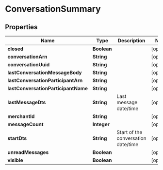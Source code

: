 

# ConversationSummary


## Properties

| Name | Type | Description | Notes |
|------------ | ------------- | ------------- | -------------|
|**closed** | **Boolean** |  |  [optional] |
|**conversationArn** | **String** |  |  [optional] |
|**conversationUuid** | **String** |  |  [optional] |
|**lastConversationMessageBody** | **String** |  |  [optional] |
|**lastConversationParticipantArn** | **String** |  |  [optional] |
|**lastConversationParticipantName** | **String** |  |  [optional] |
|**lastMessageDts** | **String** | Last message date/time |  [optional] |
|**merchantId** | **String** |  |  [optional] |
|**messageCount** | **Integer** |  |  [optional] |
|**startDts** | **String** | Start of the conversation date/time |  [optional] |
|**unreadMessages** | **Boolean** |  |  [optional] |
|**visible** | **Boolean** |  |  [optional] |



